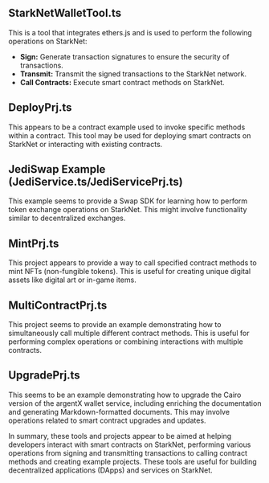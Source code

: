 ## StarkNetWalletTool.ts
This is a tool that integrates ethers.js and is used to perform the following operations on StarkNet:

- **Sign:** Generate transaction signatures to ensure the security of transactions.
- **Transmit:** Transmit the signed transactions to the StarkNet network.
- **Call Contracts:** Execute smart contract methods on StarkNet.

## DeployPrj.ts
This appears to be a contract example used to invoke specific methods within a contract. This tool may be used for deploying smart contracts on StarkNet or interacting with existing contracts.

## JediSwap Example (JediService.ts/JediServicePrj.ts)
This example seems to provide a Swap SDK for learning how to perform token exchange operations on StarkNet. This might involve functionality similar to decentralized exchanges.

## MintPrj.ts
This project appears to provide a way to call specified contract methods to mint NFTs (non-fungible tokens). This is useful for creating unique digital assets like digital art or in-game items.

## MultiContractPrj.ts
This project seems to provide an example demonstrating how to simultaneously call multiple different contract methods. This is useful for performing complex operations or combining interactions with multiple contracts.

## UpgradePrj.ts
This seems to be an example demonstrating how to upgrade the Cairo version of the argentX wallet service, including enriching the documentation and generating Markdown-formatted documents. This may involve operations related to smart contract upgrades and updates.

In summary, these tools and projects appear to be aimed at helping developers interact with smart contracts on StarkNet, performing various operations from signing and transmitting transactions to calling contract methods and creating example projects. These tools are useful for building decentralized applications (DApps) and services on StarkNet.
